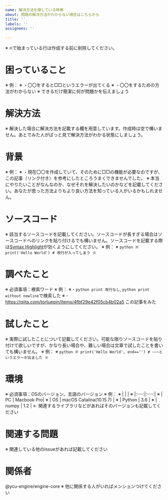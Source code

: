 ```yaml
---
name: 解決方法を探している時用
about: 問題の解決方法がわからない場合はこちらから
title: ''
labels: ''
assignees: ''

---
```


※ `※`で始まっている行は作成する前に削除してください。
# 困っていること
※ 例：
※ ・〇〇をすると□□というエラーが出てくる
※ ・〇〇をするための方法がわからない
※ できるだけ簡潔に何が問題かを伝えましょう

# 解決方法
※ 解決した場合に解決方法を記載する欄を用意しています。作成時は空で構いません。あとでみた人がぱっと見で解決方法がわかる状態にしましょう。

# 背景
※ 例：
※ ・現在〇〇を作成していて、そのために□□の機能が必要なのですが、この記事（リンク付き）を参考にしたところうまくできませんでした。
※ 本当にやりたいことがなんなのか、なぜそれを解決したいのかなどを記載してください。あなたが思った方法よりもより良い方法を知っている人がいるかもしれません。

# ソースコード
※ 該当するソースコードを記載してください。ソースコードが長すぎる場合はソースコードへのリンクを貼り付けるでも構いません。ソースコードを記載する際は[Syntax Highlight](https://docs.github.com/en/free-pro-team@latest/github/writing-on-github/creating-and-highlighting-code-blocks#syntax-highlighting)が効くようにしてください。
※ 例：
※ ```python
※ print('Hello World') # 改行が入ってしまう
※ ```

# 調べたこと
※ 必須事項：検索ワード
※ 例：
※ - `python print 改行なし`, `python print without newline`で検索した
※ - https://qiita.com/tortuepin/items/4fbf29e42f05cb4b02a5 この記事をみた

# 試したこと
※ 実際に試したことについて記載してください。可能な限りソースコードを貼り付けて欲しいですが、かなり長い場合や、難しい場合は文章で試したことを書いても構いません。
※ 例：
※ ```python
※ print('Hello World', end=='') # ~~~というエラーが出ました
※ ```

# 環境
※ 必須事項：OSのバージョン、言語のバージョン
※ 例：
※ |     |     |
※ |:---:|:---:|
※ | PC | Macbook Pro|
※ | OS | macOS Catalina(10.15.7) |
※ | Python | 3.6 |
※ | numpy | 1.2 | <- 関連するライブラリなどがあればそのバージョンも記載してください

# 関連する問題
※ 関連している他のIssueがあれば記載してください

# 関係者
@ycu-engine/engine-core
※ 他に関係する人がいればメンションつけてください
